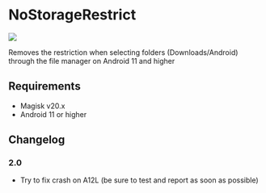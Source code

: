 # NoStorageRestrict

![](https://i.imgur.com/Z7VH0Li.jpg)

Removes the restriction when selecting folders (Downloads/Android) through the file manager on Android 11 and higher

## Requirements
- Magisk v20.x
- Android 11 or higher

## Changelog

### 2.0
- Try to fix crash on A12L (be sure to test and report as soon as possible) 

